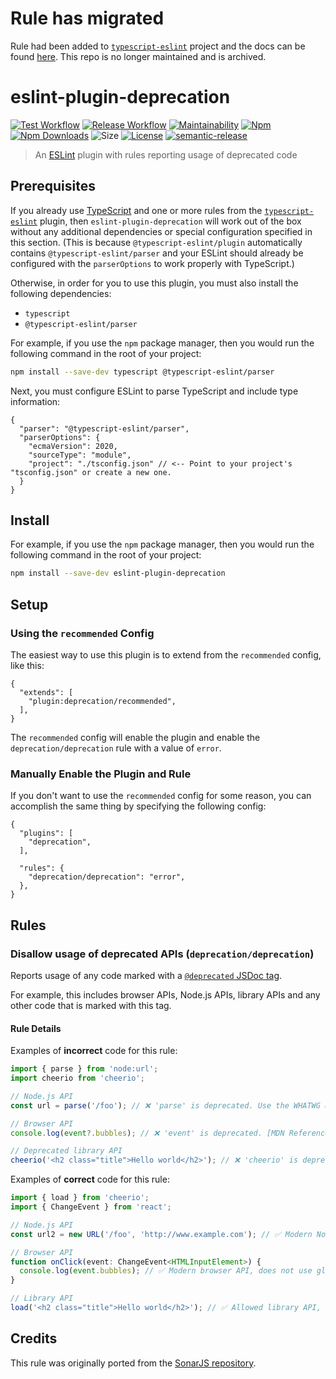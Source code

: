 # Rule has migrated

Rule had been added to [`typescript-eslint`](https://github.com/typescript-eslint/typescript-eslint) project and the docs can be found [here](https://typescript-eslint.io/rules/no-deprecated).
This repo is no longer maintained and is archived.

# eslint-plugin-deprecation

[![Test Workflow](https://github.com/gund/eslint-plugin-deprecation/actions/workflows/test.yml/badge.svg)](https://github.com/gund/eslint-plugin-deprecation/actions/workflows/test.yml)
[![Release Workflow](https://github.com/gund/eslint-plugin-deprecation/actions/workflows/release.yml/badge.svg)](https://github.com/gund/eslint-plugin-deprecation/actions/workflows/release.yml)
[![Maintainability](https://api.codeclimate.com/v1/badges/bfd9c6e327a267130e50/maintainability)](https://codeclimate.com/github/gund/eslint-plugin-deprecation/maintainability)
[![Npm](https://img.shields.io/npm/v/eslint-plugin-deprecation.svg)](https://www.npmjs.com/package/eslint-plugin-deprecation)
[![Npm Downloads](https://img.shields.io/npm/dt/eslint-plugin-deprecation.svg)](https://www.npmjs.com/package/eslint-plugin-deprecation)
![Size](https://badgen.net/bundlephobia/minzip/eslint-plugin-deprecation)
[![License](https://img.shields.io/npm/l/eslint-plugin-deprecation.svg?maxAge=2592000)](https://github.com/gund/eslint-plugin-deprecation/blob/master/LICENSE)
[![semantic-release](https://img.shields.io/badge/%20%20%F0%9F%93%A6%F0%9F%9A%80-semantic--release-e10079.svg)](https://github.com/semantic-release/semantic-release)

> An [ESLint](https://eslint.org/) plugin with rules reporting usage of deprecated code

## Prerequisites

If you already use [TypeScript](https://www.typescriptlang.org/) and one or more rules from the [`typescript-eslint`](https://typescript-eslint.io/) plugin, then `eslint-plugin-deprecation` will work out of the box without any additional dependencies or special configuration specified in this section. (This is because `@typescript-eslint/plugin` automatically contains `@typescript-eslint/parser` and your ESLint should already be configured with the `parserOptions` to work properly with TypeScript.)

Otherwise, in order for you to use this plugin, you must also install the following dependencies:

- `typescript`
- `@typescript-eslint/parser`

For example, if you use the `npm` package manager, then you would run the following command in the root of your project:

```sh
npm install --save-dev typescript @typescript-eslint/parser
```

Next, you must configure ESLint to parse TypeScript and include type information:

```jsonc
{
  "parser": "@typescript-eslint/parser",
  "parserOptions": {
    "ecmaVersion": 2020,
    "sourceType": "module",
    "project": "./tsconfig.json" // <-- Point to your project's "tsconfig.json" or create a new one.
  }
}
```

## Install

For example, if you use the `npm` package manager, then you would run the following command in the root of your project:

```sh
npm install --save-dev eslint-plugin-deprecation
```

## Setup

### Using the `recommended` Config

The easiest way to use this plugin is to extend from the `recommended` config, like this:

```jsonc
{
  "extends": [
    "plugin:deprecation/recommended",
  ],
}
```

The `recommended` config will enable the plugin and enable the `deprecation/deprecation` rule with a value of `error`.

### Manually Enable the Plugin and Rule

If you don't want to use the `recommended` config for some reason, you can accomplish the same thing by specifying the following config:

```jsonc
{
  "plugins": [
    "deprecation",
  ],

  "rules": {
    "deprecation/deprecation": "error",
  },
}
```

## Rules

### Disallow usage of deprecated APIs (`deprecation/deprecation`)

Reports usage of any code marked with a [`@deprecated` JSDoc tag](https://jsdoc.app/tags-deprecated.html).

For example, this includes browser APIs, Node.js APIs, library APIs and any other code that is marked with this tag.

#### Rule Details

Examples of **incorrect** code for this rule:

```ts
import { parse } from 'node:url';
import cheerio from 'cheerio';

// Node.js API
const url = parse('/foo'); // ❌ 'parse' is deprecated. Use the WHATWG URL API instead. eslint(deprecation/deprecation)

// Browser API
console.log(event?.bubbles); // ❌ 'event' is deprecated. [MDN Reference](https://developer.mozilla.org/docs/Web/API/Window/event) eslint(deprecation/deprecation)

// Deprecated library API
cheerio('<h2 class="title">Hello world</h2>'); // ❌ 'cheerio' is deprecated. Use the function returned by `load` instead. eslint(deprecation/deprecation)
```

Examples of **correct** code for this rule:

```ts
import { load } from 'cheerio';
import { ChangeEvent } from 'react';

// Node.js API
const url2 = new URL('/foo', 'http://www.example.com'); // ✅ Modern Node.js API, uses `new URL()`

// Browser API
function onClick(event: ChangeEvent<HTMLInputElement>) {
  console.log(event.bubbles); // ✅ Modern browser API, does not use global
}

// Library API
load('<h2 class="title">Hello world</h2>'); // ✅ Allowed library API, uses named `load` import
```

## Credits

This rule was originally ported from the [SonarJS repository](https://github.com/SonarSource/SonarJS).
